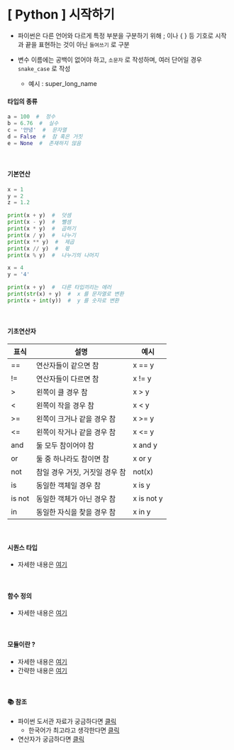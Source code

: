 # [ Python ] 시작하기

- 파이썬은 다른 언어와 다르게 특정 부분을 구분하기 위해 ; 이나 { } 등 기호로 시작과 끝을 표현하는 것이 아닌 `들여쓰기` 로 구분

- 변수 이름에는 공백이 없어야 하고, `소문자` 로 작성하며, 여러 단어일 경우 `snake_case` 로 작성

  - 예시 : super_long_name

#### **타입의 종류**

```python
a = 100  #  정수
b = 6.76  #  실수
c = '안녕'  #  문자열
d = False  #  참 혹은 거짓
e = None  #  존재하지 않음
```

<br />

#### **기본연산**

```python
x = 1
y = 2
z = 1.2

print(x + y)  #  덧셈
print(x - y)  #  뺄셈
print(x * y)  #  곱하기
print(x / y)  #  나누기
print(x ** y)  #  제곱
print(x // y)  #  몫
print(x % y)  #  나누기의 나머지

x = 4
y = '4'

print(x + y)  #  다른 타입끼리는 에러
print(str(x) + y)  #  x 를 문자열로 변환
print(x + int(y))  #  y 를 숫자로 변환
```

<br />

#### **기초연산자**

| 표식   | 설명                           | 예시       |
| ------ | ------------------------------ | ---------- |
| ==     | 연산자들이 같으면 참           | x == y     |
| !=     | 연산자들이 다르면 참           | x != y     |
| >      | 왼쪽이 클 경우 참              | x > y      |
| <      | 왼쪽이 작을 경우 참            | x < y      |
| >=     | 왼쪽이 크거나 같을 경우 참     | x >= y     |
| <=     | 왼쪽이 작거나 같을 경우 참     | x <= y     |
| and    | 둘 모두 참이어야 참            | x and y    |
| or     | 둘 중 하나라도 참이면 참       | x or y     |
| not    | 참일 경우 거짓, 거짓일 경우 참 | not(x)     |
| is     | 동일한 객체일 경우 참          | x is y     |
| is not | 동일한 객체가 아닌 경우 참     | x is not y |
| in     | 동일한 자식을 찾을 경우 참     | x in y     |

<br />

#### **시퀀스 타입**

- 자세한 내용은 [여기](./py-sequence.md)

<br />

#### **함수 정의**

- 자세한 내용은 [여기](./py-function.md)

<br />

#### **모듈이란 ?**

- 자세한 내용은 [여기](https://formal.hknu.ac.kr/ProgInPython/notebooks/PiPy06B-ModulesAndPackages.html)
- 간략한 내용은 [여기](https://blockdmask.tistory.com/542)

<br />

#### 📚 참조

- 파이썬 도서관 자료가 궁금하다면 [클릭](https://docs.python.org/3/library/)
  - 한국어가 최고라고 생각한다면 [클릭](https://docs.python.org/ko/3/tutorial/index.html)
- 연산자가 궁금하다면 [클릭](https://gostart.tistory.com/206)

<br />
